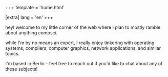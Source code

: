 +++
template = 'home.html'

[extra]
lang = 'en'
+++

hey! welcome to my little corner of the web where I plan to mostly ramble about anything compsci.

while I'm by no means an expert, I really enjoy tinkering with operating systems, compilers, computer graphics, network applications, and similar topics.

I'm based in Berlin - feel free to reach out if you'd like to chat about any of these subjects!
